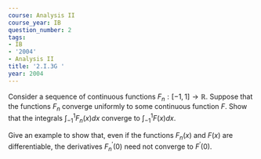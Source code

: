 ```yaml
---
course: Analysis II
course_year: IB
question_number: 2
tags:
- IB
- '2004'
- Analysis II
title: '2.I.3G '
year: 2004
---
```



Consider a sequence of continuous functions $F_{n}:[-1,1] \rightarrow \mathbb{R}$. Suppose that the functions $F_{n}$ converge uniformly to some continuous function $F$. Show that the integrals $\int_{-1}^{1} F_{n}(x) d x$ converge to $\int_{-1}^{1} F(x) d x$.

Give an example to show that, even if the functions $F_{n}(x)$ and $F(x)$ are differentiable, the derivatives $F_{n}^{\prime}(0)$ need not converge to $F^{\prime}(0)$.